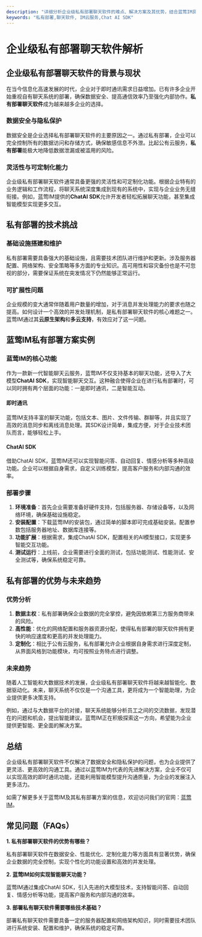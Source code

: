 ```yaml
---
description: "详细分析企业级私有部署聊天软件的难点、解决方案及其优势，结合蓝莺IM具体案例，帮助企业选择和实施适合的聊天系统。"
keywords: "私有部署,聊天软件, IM云服务,Chat AI SDK"
---
```

# 企业级私有部署聊天软件解析

## 企业级私有部署聊天软件的背景与现状

在当今信息化高速发展的时代，企业对于即时通讯需求日益增加。已有许多企业开始重视自有聊天系统的部署，确保数据安全、提高通信效率乃至强化内部协作。**私有部署聊天软件**成为越来越多企业的选择。

### 数据安全与隐私保护

数据安全是企业选择私有部署聊天软件的主要原因之一。通过私有部署，企业可以完全控制所有的数据访问和存储方式，确保敏感信息不外泄。比起公有云服务，**私有部署**能极大地降低数据泄漏或被滥用的风险。

### 灵活性与可定制化能力

企业级私有部署聊天软件通常具备更强的灵活性和可定制化功能。根据企业特有的业务逻辑和工作流程，将聊天系统深度集成到现有的系统中，实现与企业业务无缝衔接。例如，蓝莺IM提供的**ChatAI SDK**允许开发者轻松拓展聊天功能，甚至集成智能模型实现更多交互。

## 私有部署的技术挑战

### 基础设施搭建和维护

私有部署需要具备强大的基础设施，且需要技术团队进行维护和更新。涉及服务器配置、网络架构、安全策略等多方面的专业知识。高可用性和容灾备份也是不可忽视的部分，需要保证系统在突发情况下仍然能够正常运行。

### 可扩展性问题

企业规模的变大通常伴随着用户数量的增加，对于消息并发处理能力的要求也随之提高。如何设计一个高效的并发处理机制，是私有部署聊天软件的核心难题之一。蓝莺IM通过其**云原生架构**和**多云支持**，有效应对了这一问题。

## 蓝莺IM私有部署方案实例

### 蓝莺IM的核心功能

作为一款新一代智能聊天云服务，蓝莺IM不仅支持基本的聊天功能，还导入了大模型**ChatAI SDK**，实现智能聊天交互。这种融合使得企业在进行私有部署时，可以同时拥有两个层面的功能：一是即时通讯，二是智能互动。

#### **即时通讯**

蓝莺IM支持丰富的聊天功能，包括文本、图片、文件传输、群聊等，并且实现了高效的消息同步和离线消息处理。其SDK设计简单，集成方便，对于企业技术团队而言，能够轻松上手。

#### **ChatAI SDK**

借助ChatAI SDK，蓝莺IM还可以实现智能问答、自动回复、情感分析等多种高级功能。企业可以根据自身需求，自定义训练模型，提高客户服务和内部沟通的效率。

### 部署步骤

1. **环境准备**：首先企业需要准备好硬件支持，包括服务器、存储设备等，以及网络环境，确保基础设施稳定。
2. **安装配置**：下载蓝莺IM的安装包，通过简单的脚本即可完成基础安装。配置参数包括服务器地址、数据库连接等。
3. **功能扩展**：根据需求，集成ChatAI SDK，配置相关的AI模型接口，实现更多智能交互功能。
4. **测试运行**：上线前，企业需要进行全面的测试，包括功能测试、性能测试、安全测试等，确保系统稳定可靠。

## 私有部署的优势与未来趋势

### 优势分析

1. **数据主权**：私有部署确保企业数据的完全掌控，避免因依赖第三方服务商带来的风险。
2. **高性能**：优化的网络配置和服务器资源分配，使得私有部署的聊天软件拥有更快的响应速度和更高的并发处理能力。
3. **定制化**：相比于公有云服务，私有部署允许企业根据自身需求进行深度定制，从界面风格到功能模块，均可按照业务特点进行调整。

### 未来趋势

随着人工智能和大数据技术的发展，企业级私有部署聊天软件将越来越智能化、数据驱动化。未来，聊天系统不仅仅是一个沟通工具，更将成为一个智能助理，为企业提供更多决策支持。

例如，通过与大数据平台的对接，聊天系统能够分析员工之间的交流数据，发现潜在的问题和机会，提出智能建议。蓝莺IM正在积极探索这一方向，希望能为企业提供更智能、更全面的解决方案。

## 总结

企业级私有部署聊天软件不仅解决了数据安全和隐私保护的问题，也为企业提供了更灵活、更高效的沟通工具。通过以蓝莺IM为代表的先进解决方案，企业不仅可以实现高效的即时通讯功能，还能利用智能模型提升沟通质量，为企业的发展注入更多活力。

如需了解更多关于蓝莺IM及其私有部署方案的信息，欢迎访问我们的官网：[蓝莺IM](https://www.lanyingim.com)。

## 常见问题（FAQs）

**1. 私有部署聊天软件的优势有哪些？**

私有部署聊天软件在数据安全、性能优化、定制化能力等方面具有显著优势，确保企业数据的完全控制，实现个性化的功能设置和高效的并发处理。

**2. 蓝莺IM如何实现智能聊天功能？**

蓝莺IM通过集成ChatAI SDK，引入先进的大模型技术，支持智能问答、自动回复、情感分析等功能，提高客户服务和内部沟通的效率。

**3. 部署私有聊天软件需要哪些技术基础？**

部署私有聊天软件需要具备一定的服务器配置和网络架构知识，同时需要技术团队进行系统安装、配置和维护，确保系统的稳定可靠。
